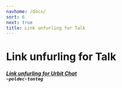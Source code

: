 ```yaml
---
navhome: /docs/
sort: 6
next: true
title: Link unfurling for Talk
---
```


# Link unfurling for Talk

<div>

<h5><a href="https://github.com/vvisigoth/unfurl">Link unfurling for Urbit Chat</a>
<br />
<code>~poldec-tonteg</code></h5>

</div>
